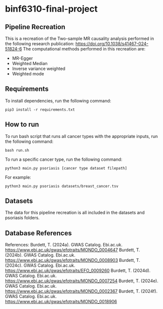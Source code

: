 # binf6310-final-project

## Pipeline Recreation

This is a recreation of the Two-sample MR causality analysis performed in the following research publication: https://doi.org/10.1038/s41467-024-51824-6
The computational methods performed in this recreation are:

- MR-Egger
- Weighted Median
- Inverse variance weighted
- Weighted mode

## Requirements

To install dependencies, run the following command:

```
pip3 install -r requirements.txt
```

## How to run

To run bash script that runs all cancer types with the appropriate inputs, run the following command:

```
bash run.sh
```

To run a specific cancer type, run the following command:

```
python3 main.py psoriasis [cancer type dataset filepath]
```

For example:

```
python3 main.py psoriasis datasets/breast_cancer.tsv
```

## Datasets

The data for this pipeline recreation is all included in the datasets and psoriasis folders.

## Database References

References:
Burdett, T. (2024a). GWAS Catalog. Ebi.ac.uk. https://www.ebi.ac.uk/gwas/efotraits/MONDO_0004647
Burdett, T. (2024b). GWAS Catalog. Ebi.ac.uk. https://www.ebi.ac.uk/gwas/efotraits/MONDO_0008903
Burdett, T. (2024c). GWAS Catalog. Ebi.ac.uk. https://www.ebi.ac.uk/gwas/efotraits/EFO_0009260
Burdett, T. (2024d). GWAS Catalog. Ebi.ac.uk. https://www.ebi.ac.uk/gwas/efotraits/MONDO_0007254
Burdett, T. (2024e). GWAS Catalog. Ebi.ac.uk. https://www.ebi.ac.uk/gwas/efotraits/MONDO_0002367
Burdett, T. (2024f). GWAS Catalog. Ebi.ac.uk. https://www.ebi.ac.uk/gwas/efotraits/MONDO_0018906
